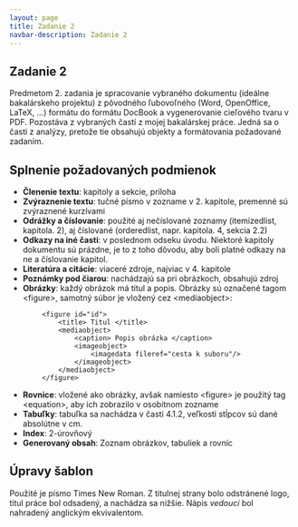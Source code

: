 ```yaml
---
layout: page
title: Zadanie 2
navbar-description: Zadanie 2
---
```


## Zadanie 2

Predmetom 2. zadania je spracovanie vybraného dokumentu (ideálne bakalárskeho projektu) z pôvodného ľubovoľného (Word, OpenOffice, LaTeX, …) formátu do formátu DocBook a vygenerovanie cieľového tvaru v PDF. Pozostáva z vybraných častí z mojej bakalárskej práce. Jedná sa o časti z analýzy, pretože tie obsahujú objekty a formátovania požadované zadaním.

## Splnenie požadovaných podmienok

+ __Členenie textu__: kapitoly a sekcie, príloha
+ __Zvýraznenie textu__: tučné písmo v zozname v 2. kapitole, premenné sú zvýraznené kurzívami
+ __Odrážky a číslovanie__: použité aj nečíslované zoznamy (itemizedlist, kapitola. 2), aj číslované (orderedlist, napr. kapitola. 4, sekcia 2.2)
+ __Odkazy na iné časti__: v poslednom odseku úvodu. Niektoré kapitoly dokumentu sú prázdne, je to z toho dôvodu, aby boli platné odkazy na ne a číslovanie kapitol.
+ __Literatúra a citácie__: viaceré zdroje, najviac v 4. kapitole
+ __Poznámky pod čiarou__: nachádzajú sa pri obrázkoch, obsahujú zdroj
+ __Obrázky__: každý obrázok má titul a popis. Obrázky sú označené tagom \<figure\>, samotný súbor je vložený cez \<mediaobject\>:

~~~
        <figure id="id">
            <title> Titul </title> 
            <mediaobject>
                <caption> Popis obrázka </caption>
                <imageobject>
                    <imagedata fileref="cesta k suboru"/>
                </imageobject>            
            </mediaobject>           
        </figure>
~~~

+ __Rovnice__: vložené ako obrázky, avšak namiesto \<figure\> je použitý tag \<equation\>, aby ich zobrazilo v osobitnom zozname
+ __Tabuľky__: tabuľka sa nachádza v časti 4.1.2, veľkosti stĺpcov sú dané absolútne v cm.
+ __Index__: 2-úrovňový
+ __Generovaný obsah__: Zoznam obrázkov, tabuliek a rovníc

## Úpravy šablon

Použité je písmo Times New Roman. Z titulnej strany bolo odstránené logo, titul práce bol odsadený, a nachádza sa nižšie. Nápis _vedoucí_ bol nahradený anglickým ekvivalentom.